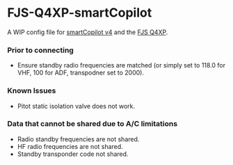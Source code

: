 # FJS-Q4XP-smartCopilot

A WIP config file for [smartCopilot v4](https://sky4crew.com/smartcopilot) and the [FJS Q4XP](https://www.flyjsim.com/q4xp).

### Prior to connecting
- Ensure standby radio frequencies are matched (or simply set to 118.0 for VHF, 100 for ADF, transpodner set to 2000).

### Known Issues
- Pitot static isolation valve does not work.

### Data that cannot be shared due to A/C limitations
- Radio standby frequencies are not shared.
- HF radio frequencies are not shared.
- Standby transponder code not shared.

